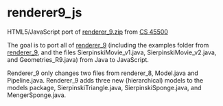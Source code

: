 # renderer9_js
HTML5/JavaScript port of [renderer_9.zip](http://math.pnw.edu/~rlkraft/cs45500/for-class/renderer_9.zip) from [CS 45500](http://cs.pnw.edu/~rlkraft/cs45500/class.html)

The goal is to port all of [renderer_9](http://math.pnw.edu/~rlkraft/cs45500/for-class/renderer_9.zip) (including the examples folder from [renderer_9](http://math.pnw.edu/~rlkraft/cs45500/for-class/renderer_9.zip), and the files SierpinskiMovie_v1.java, SierpinskiMovie_v2.java, and Geometries_R9.java) from Java to JavaScript.

Renderer_9 only changes two files from renderer_8, Model.java and Pipeline.java. Renderer_9 adds three new (hierarchical) models to the models package, SierpinskiTriangle.java, SierpinskiSponge.java, and MengerSponge.java.
